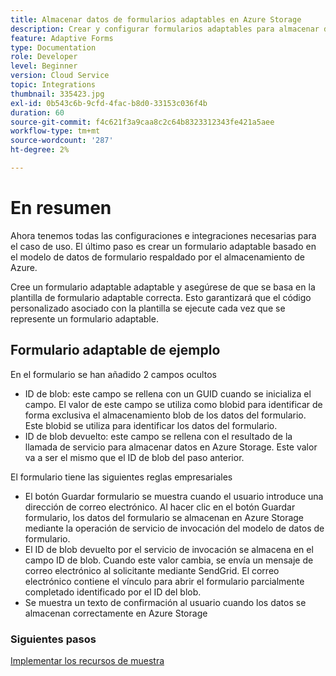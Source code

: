 ```yaml
---
title: Almacenar datos de formularios adaptables en Azure Storage
description: Crear y configurar formularios adaptables para almacenar datos en Azure Storage.
feature: Adaptive Forms
type: Documentation
role: Developer
level: Beginner
version: Cloud Service
topic: Integrations
thumbnail: 335423.jpg
exl-id: 0b543c6b-9cfd-4fac-b8d0-33153c036f4b
duration: 60
source-git-commit: f4c621f3a9caa8c2c64b8323312343fe421a5aee
workflow-type: tm+mt
source-wordcount: '287'
ht-degree: 2%

---
```


# En resumen

Ahora tenemos todas las configuraciones e integraciones necesarias para el caso de uso. El último paso es crear un formulario adaptable basado en el modelo de datos de formulario respaldado por el almacenamiento de Azure.

Cree un formulario adaptable adaptable y asegúrese de que se basa en la plantilla de formulario adaptable correcta. Esto garantizará que el código personalizado asociado con la plantilla se ejecute cada vez que se represente un formulario adaptable.

## Formulario adaptable de ejemplo

En el formulario se han añadido 2 campos ocultos

* ID de blob: este campo se rellena con un GUID cuando se inicializa el campo. El valor de este campo se utiliza como blobid para identificar de forma exclusiva el almacenamiento blob de los datos del formulario. Este blobid se utiliza para identificar los datos del formulario.
* ID de blob devuelto: este campo se rellena con el resultado de la llamada de servicio para almacenar datos en Azure Storage. Este valor va a ser el mismo que el ID de blob del paso anterior.

El formulario tiene las siguientes reglas empresariales

* El botón Guardar formulario se muestra cuando el usuario introduce una dirección de correo electrónico. Al hacer clic en el botón Guardar formulario, los datos del formulario se almacenan en Azure Storage mediante la operación de servicio de invocación del modelo de datos de formulario.
* El ID de blob devuelto por el servicio de invocación se almacena en el campo ID de blob. Cuando este valor cambia, se envía un mensaje de correo electrónico al solicitante mediante SendGrid. El correo electrónico contiene el vínculo para abrir el formulario parcialmente completado identificado por el ID del blob.
* Se muestra un texto de confirmación al usuario cuando los datos se almacenan correctamente en Azure Storage

### Siguientes pasos

[Implementar los recursos de muestra](./deploy-sample-assets.md)
